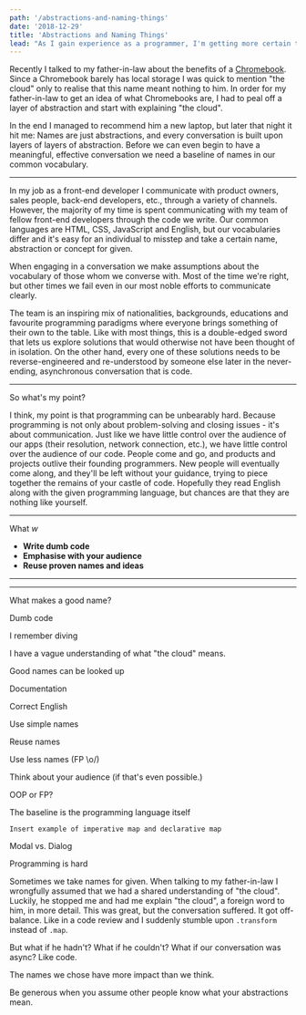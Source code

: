 ```yaml
---
path: '/abstractions-and-naming-things'
date: '2018-12-29'
title: 'Abstractions and Naming Things'
lead: "As I gain experience as a programmer, I'm getting more certain that the hardest part of my job isn't actual programming or problem-solving at all. Communication is."
---
```


Recently I talked to my father-in-law about the benefits of a [Chromebook](https://en.wikipedia.org/wiki/Chromebook). Since a Chromebook barely has local storage I was quick to mention "the cloud" only to realise that this name meant nothing to him. In order for my father-in-law to get an idea of what Chromebooks are, I had to peal off a layer of abstraction and start with explaining "the cloud".

In the end I managed to recommend him a new laptop, but later that night it hit  me: Names are just abstractions, and every conversation is built upon layers of layers of abstraction. Before we can even begin to have a meaningful, effective conversation we need a baseline of names in our common vocabulary.

---

In my job as a front-end developer I communicate with product owners, sales people, back-end developers, etc., through a variety of channels. However, the majority of my time is spent communicating with my team of fellow front-end developers through the code we write. Our common languages are HTML, CSS, JavaScript and English, but our vocabularies differ and it's easy for an individual to misstep and take a certain name, abstraction or concept for given.

When engaging in a conversation we make assumptions about the vocabulary of those whom we converse with. Most of the time we're right, but other times we fail even in our most noble efforts to communicate clearly.

The team is an inspiring mix of nationalities, backgrounds, educations and favourite programming paradigms where everyone brings something of their own to the table. Like with most things, this is a double-edged sword that lets us explore solutions that would otherwise not have been thought of in isolation. On the other hand, every one of these solutions needs to be reverse-engineered and re-understood by someone else later in the never-ending, asynchronous conversation that is code.

---

So what's my point?

I think, my point is that programming can be unbearably hard. Because programming is not only about problem-solving and closing issues - it's about communication. Just like we have little control over the audience of our apps (their resolution, network connection, etc.), we have little control over the audience of our code. People come and go, and products and projects outlive their founding programmers. New people will eventually come along, and they'll be left without your guidance, trying to piece together the remains of your castle of code. Hopefully they read English along with the given programming language, but chances are that they are nothing like yourself.

---

What *w*


* **Write dumb code**
* **Emphasise with your audience**
* **Reuse proven names and ideas**


---
---

What makes a good name?

Dumb code

I remember diving

I have a vague understanding of what "the cloud" means.

Good names can be looked up

Documentation

Correct English

Use simple names

Reuse names

Use less names (FP \o/)

Think about your audience (if that's even possible.)

OOP or FP?

The baseline is the programming language itself

```
Insert example of imperative map and declarative map
```

Modal vs. Dialog

Programming is hard

Sometimes we take names for given. When talking to my father-in-law I wrongfully assumed that we had a shared understanding of "the cloud". Luckily, he stopped me and had me explain "the cloud", a foreign word to him, in more detail. This was great, but the conversation suffered. It got off-balance. Like in a code review and I suddenly stumble upon `.transform` instead of `.map`.

But what if he hadn't? What if he couldn't? What if our conversation was async? Like code.

The names we chose have more impact than we think.

Be generous when you assume other people know what your abstractions mean.
